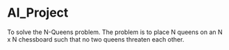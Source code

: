 # AI_Project
To solve the N-Queens problem. The problem is to place N queens on an N x N chessboard such that no two queens threaten each other. 
